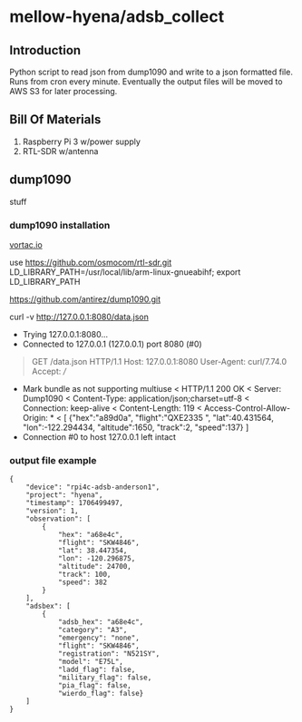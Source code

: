 mellow-hyena/adsb_collect
=========================

## Introduction
Python script to read json from dump1090 and write to a json formatted file.  Runs from cron every minute.  Eventually the output files will be moved to AWS S3 for later processing.

## Bill Of Materials
1. Raspberry Pi 3 w/power supply
1. RTL-SDR w/antenna

## dump1090
stuff

### dump1090 installation

[vortac.io](https://vortac.io/2020/06/02/installing-dump1090-on-raspberrypi/)

use https://github.com/osmocom/rtl-sdr.git
LD_LIBRARY_PATH=/usr/local/lib/arm-linux-gnueabihf; export LD_LIBRARY_PATH

https://github.com/antirez/dump1090.git

curl -v http://127.0.0.1:8080/data.json
*   Trying 127.0.0.1:8080...
* Connected to 127.0.0.1 (127.0.0.1) port 8080 (#0)
> GET /data.json HTTP/1.1
> Host: 127.0.0.1:8080
> User-Agent: curl/7.74.0
> Accept: */*
> 
* Mark bundle as not supporting multiuse
< HTTP/1.1 200 OK
< Server: Dump1090
< Content-Type: application/json;charset=utf-8
< Connection: keep-alive
< Content-Length: 119
< Access-Control-Allow-Origin: *
<
[
{"hex":"a89d0a", "flight":"QXE2335 ", "lat":40.431564, "lon":-122.294434, "altitude":1650, "track":2, "speed":137}
]
* Connection #0 to host 127.0.0.1 left intact

### output file example
```
{
    "device": "rpi4c-adsb-anderson1", 
    "project": "hyena", 
    "timestamp": 1706499497, 
    "version": 1, 
    "observation": [
        {
            "hex": "a68e4c", 
            "flight": "SKW4846", 
            "lat": 38.447354, 
            "lon": -120.296875, 
            "altitude": 24700, 
            "track": 100, 
            "speed": 382
        }
    ],
    "adsbex": [
        {
            "adsb_hex": "a68e4c", 
            "category": "A3", 
            "emergency": "none", 
            "flight": "SKW4846", 
            "registration": "N521SY", 
            "model": "E75L", 
            "ladd_flag": false, 
            "military_flag": false, 
            "pia_flag": false, 
            "wierdo_flag": false}
    ]
}
```